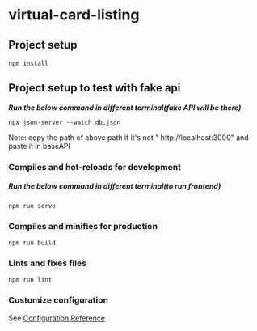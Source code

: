 # virtual-card-listing

## Project setup
```
npm install
```
## Project setup to test with fake api

**_Run the below command in different terminal(fake API will be there)_**
```
npx json-server --watch db.json
```

Note: copy the path of above path if it's not " http://localhost:3000" and paste it in baseAPI 

### Compiles and hot-reloads for development
##### Run the below command in different terminal(to run frontend)
```
npm run serve
```

### Compiles and minifies for production
```
npm run build
```

### Lints and fixes files
```
npm run lint
```

### Customize configuration
See [Configuration Reference](https://cli.vuejs.org/config/).
